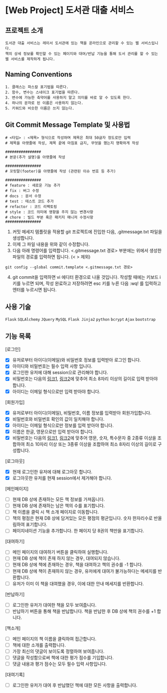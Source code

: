 # [Web Project] 도서관 대출 서비스

## 프로젝트 소개
```
도서관 대출 서비스는 레이서 도서관에 있는 책을 온라인으로 관리할 수 있는 웹 서비스입니다. 
책의 상세 정보를 확인할 수 있는 페이지와 대여/반납 기능을 통해 도서 관리를 할 수 있는 웹 서비스를 제작하게 됩니다.
```
## Naming Conventions
```
1. 클래스는 파스칼 표기법을 따른다.
2. 함수, 변수는 스네이크 표기법을 따른다.
3. 변수에 가능한 축약어를 사용하지 말고 의미를 바로 알 수 있도록 한다.
4. 하나의 문자로 된 이름은 사용하지 않는다.
5. 키워드와 비슷한 이름은 쓰지 않는다.
```

## Git Commit Message Template 및 사용법
```
# <타입> : <제목> 형식으로 작성하며 제목은 최대 50글자 정도로만 입력
# 제목을 아랫줄에 작성, 제목 끝에 마침표 금지, 무엇을 했는지 명확하게 작성

################
# 본문(추가 설명)을 아랫줄에 작성

################
# 꼬릿말(footer)을 아랫줄에 작성 (관련된 이슈 번호 등 추가)

################
# feature : 새로운 기능 추가
# fix : 버그 수정
# docs : 문서 수정
# test : 테스트 코드 추가
# refactor : 코드 리팩토링
# style : 코드 의미에 영향을 주지 않는 변경사항
# chore : 빌드 부분 혹은 패키지 매니저 수정사항
################
```

1. 커밋 메세지 템플릿을 적용할 git 프로젝트에 진입한 다음, .gitmessage.txt 파일을 생성합니다.
2. 이제 그 파일 내용을 위와 같이 수정합니다.
3. 다음 아래 명령어를 입력합니다. <.gitmessage.txt 경로> 부분에는 위에서 생성한 파일의 경로를 입력하면 됩니다. (< > 제외)
```
git config --global commit.template <.gitmessage.txt 경로>
```
4. git commit을 입력하면 vi 에디터 환경으로 나올 것입니다. 
작성할 때에는 키보드 i 키를 누르면 되며, 작성 완료하고 저장하려면 esc 키를 누른 다음 :wq! 를 입력하고 엔터를 누르시면 됩니다.

## 사용 기술
`Flask` `SQLAlchemy` `JQuery` `MySQL` `Flask Jinja2` `python` `bcrypt` `Ajax` `bootstrap`

## 기능 목록
[로그인]
- [X] 유저로부터 아이디(이메일)와 비밀번호 정보를 입력받아 로그인 합니다. 
- [X] 아이디와 비밀번호는 필수 입력 사항 입니다.
- [X] 로그인한 유저에 대해 session으로 관리해야 합니다.
- [X] 비밀번호는 다음의 [링크1](https://www.law.go.kr/%ED%96%89%EC%A0%95%EA%B7%9C%EC%B9%99/(%EA%B0%9C%EC%9D%B8%EC%A0%95%EB%B3%B4%EB%B3%B4%ED%98%B8%EC%9C%84%EC%9B%90%ED%9A%8C)%EA%B0%9C%EC%9D%B8%EC%A0%95%EB%B3%B4%EC%9D%98%EA%B8%B0%EC%88%A0%EC%A0%81%C2%B7%EA%B4%80%EB%A6%AC%EC%A0%81%EB%B3%B4%ED%98%B8%EC%A1%B0%EC%B9%98%EA%B8%B0%EC%A4%80/(2020-5,20200811)), [링크2](https://www.kisa.or.kr/public/laws/laws3_View.jsp?cPage=7&mode=view&p_No=259&b_No=259&d_No=102&ST=T&SV=)에 맞추어 최소 8자리 이상의 길이로 입력 받아야 합니다.
- [X] 아이디는 이메일 형식으로만 입력 받아야 합니다.

[회원가입]
- [X] 유저로부터 아이디(이메일), 비밀번호, 이름 정보를 입력받아 회원가입합니다.
- [X] 비밀번호와 비밀번호 확인의 값이 일치해야 합니다.
- [X] 아이디는 이메일 형식으로만 정보를 입력 받아야 합니다.
- [X] 이름은 한글, 영문으로만 입력 받아야 합니다.
- [X] 비밀번호는 다음의 [링크1](https://www.law.go.kr/%ED%96%89%EC%A0%95%EA%B7%9C%EC%B9%99/(%EA%B0%9C%EC%9D%B8%EC%A0%95%EB%B3%B4%EB%B3%B4%ED%98%B8%EC%9C%84%EC%9B%90%ED%9A%8C)%EA%B0%9C%EC%9D%B8%EC%A0%95%EB%B3%B4%EC%9D%98%EA%B8%B0%EC%88%A0%EC%A0%81%C2%B7%EA%B4%80%EB%A6%AC%EC%A0%81%EB%B3%B4%ED%98%B8%EC%A1%B0%EC%B9%98%EA%B8%B0%EC%A4%80/(2020-5,20200811)), [링크2](https://www.kisa.or.kr/public/laws/laws3_View.jsp?cPage=7&mode=view&p_No=259&b_No=259&d_No=102&ST=T&SV=)에 맞추어 영문, 숫자, 특수문자 중 2종류 이상을 조합하여 최소 10자리 이상 또는 3종류 이상을 조합하여 최소 8자리 이상의 길이로 구성합니다.

[로그아웃]
- [X] 현재 로그인한 유저에 대해 로그아웃 합니다.
- [X] 로그아웃한 유저를 현재 session에서 제거해야 합니다.

[메인페이지]
- [ ] 현재 DB 상에 존재하는 모든 책 정보를 가져옵니다.
- [ ] 현재 DB 상에 존재하는 남은 책의 수를 표기합니다.
- [ ] 책 이름을 클릭 시 책 소개 페이지로 이동합니다.
- [ ] 책의 평점은 현재 DB 상에 담겨있는 모든 평점의 평균입니다. 숫자 한자리수로 반올림하여 표기합니다.
- [ ] 페이지네이션 기능을 추가합니다. 한 페이지 당 8권의 책만을 표기합니다.

[대여하기]
- [ ] 메인 페이지의 대여하기 버튼을 클릭하여 실행합니다.
- [ ] 현재 DB 상에 책이 존재 하지 않는 경우, 대여되지 않습니다.
- [ ] 현재 DB 상에 책에 존재하는 경우, 책을 대여하고 책의 권수를 -1 합니다.
- [ ] 현재 DB 상에 책이 존재하지 않는 경우, 유저에게 대여가 불가능하다는 메세지를 반환합니다.
- [ ] 유저가 이미 이 책을 대여했을 경우, 이에 대한 안내 메세지를 반환합니다.

[반납하기]
- [ ] 로그인한 유저가 대여한 책을 모두 보여줍니다.
- [ ] 반납하기 버튼을 통해 책을 반납합니다. 책을 반납한 후 DB 상에 책의 권수를 +1 합니다.

[책소개]
- [ ] 메인 페이지의 책 이름을 클릭하여 접근합니다.
- [ ] 책에 대한 소개를 출력합니다.
- [ ] 가장 최신의 댓글이 보이도록 정렬하여 보여줍니다.
- [ ] 댓글을 작성함으로써 책에 대한 평가 점수를 기입합니다.
- [ ] 댓글 내용과 평가 점수는 모두 필수 입력 사항입니다.

[대여기록]
- [ ] 로그인한 유저가 대여 후 반납했던 책에 대한 모든 사항을 출력합니다.